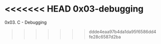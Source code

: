 <<<<<<< HEAD
0x03-debugging
=======
0x03. C - Debugging
>>>>>>> ddde4eaa97b4da1da95f6586dd4fe28c6587d2ba

